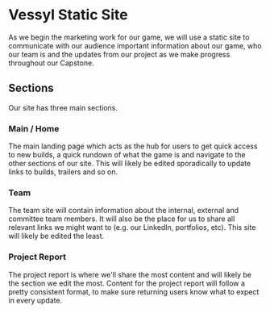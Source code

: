# Vessyl Static Site

As we begin the marketing work for our game, we will use a static site to communicate with our audience important information about our game, who our team is and the updates from our project as we make progress throughout our Capstone.

## Sections
Our site has three main sections. 

### Main / Home

The main landing page which acts as the hub for users to get quick access to new builds, a quick rundown of what the game is and navigate to the other sections of our site. This will likely be edited sporadically to update links to builds, trailers and so on.

### Team

The team site will contain information about the internal, external and committee team members. It will also be the place for us to share all relevant links we might want to (e.g. our LinkedIn, portfolios, etc). This site will likely be edited the least.

### Project Report

The project report is where we'll share the most content and will likely be the section we edit the most. Content for the project report will follow a pretty consistent format, to make sure returning users know what to expect in every update.
